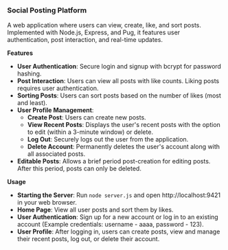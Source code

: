 ### Social Posting Platform
A web application where users can view, create, like, and sort posts. Implemented with Node.js, Express, and Pug, it features user authentication, post interaction, and real-time updates.

**Features**  
- **User Authentication**: Secure login and signup with bcrypt for password hashing.
- **Post Interaction**: Users can view all posts with like counts. Liking posts requires user authentication.
- **Sorting Posts**: Users can sort posts based on the number of likes (most and least).
- **User Profile Management**:
  - **Create Post**: Users can create new posts.
  - **View Recent Posts**: Displays the user's recent posts with the option to edit (within a 3-minute window) or delete.
  - **Log Out**: Securely logs out the user from the application.
  - **Delete Account**: Permanently deletes the user's account along with all associated posts.
- **Editable Posts**: Allows a brief period post-creation for editing posts. After this period, posts can only be deleted.

**Usage**  
- **Starting the Server**: Run `node server.js` and open http://localhost:9421 in your web browser.
- **Home Page**: View all user posts and sort them by likes.
- **User Authentication**: Sign up for a new account or log in to an existing account (Example credentials: username - aaaa, password - 123).
- **User Profile**: After logging in, users can create posts, view and manage their recent posts, log out, or delete their account.
